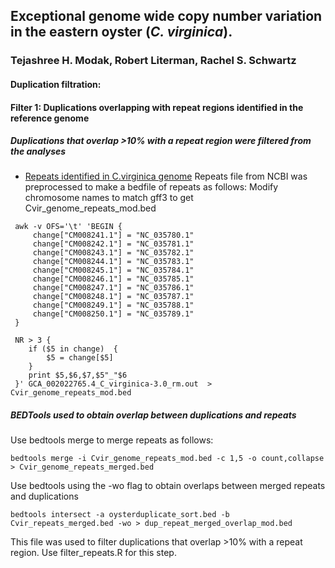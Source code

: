 ## Exceptional genome wide copy number variation in the eastern oyster (*C. virginica*). 
### Tejashree H. Modak, Robert Literman, Rachel S. Schwartz

#### Duplication filtration:
#### Filter 1: Duplications overlapping with repeat regions identified in the reference genome
##### Duplications that overlap >10% with a repeat region were filtered from the analyses
- [Repeats identified in C.virginica genome](ftp://ftp.ncbi.nlm.nih.gov/genomes/all/GCA/002/022/765/GCA_002022765.4_C_virginica-3.0)
Repeats file from NCBI was preprocessed to make a bedfile of repeats as follows:
Modify chromosome names to match gff3 to get Cvir_genome_repeats_mod.bed

```shell
 awk -v OFS='\t' 'BEGIN {
     change["CM008241.1"] = "NC_035780.1"
     change["CM008242.1"] = "NC_035781.1"
     change["CM008243.1"] = "NC_035782.1"
     change["CM008244.1"] = "NC_035783.1"
     change["CM008245.1"] = "NC_035784.1"
     change["CM008246.1"] = "NC_035785.1"
     change["CM008247.1"] = "NC_035786.1"
     change["CM008248.1"] = "NC_035787.1"
     change["CM008249.1"] = "NC_035788.1"
     change["CM008250.1"] = "NC_035789.1"
 }
 
 NR > 3 {
    if ($5 in change)  {
        $5 = change[$5]
    }
    print $5,$6,$7,$5"_"$6
 }' GCA_002022765.4_C_virginica-3.0_rm.out  > Cvir_genome_repeats_mod.bed
```

##### BEDTools used to obtain overlap between duplications and repeats
Use bedtools merge to merge repeats as follows:

```shell
bedtools merge -i Cvir_genome_repeats_mod.bed -c 1,5 -o count,collapse > Cvir_genome_repeats_merged.bed
```

Use bedtools using the -wo flag to obtain overlaps between merged repeats and duplications

```shell
bedtools intersect -a oysterduplicate_sort.bed -b Cvir_repeats_merged.bed -wo > dup_repeat_merged_overlap_mod.bed
```

This file was used to filter duplications that overlap >10% with a repeat region.
Use filter_repeats.R for this step. 

